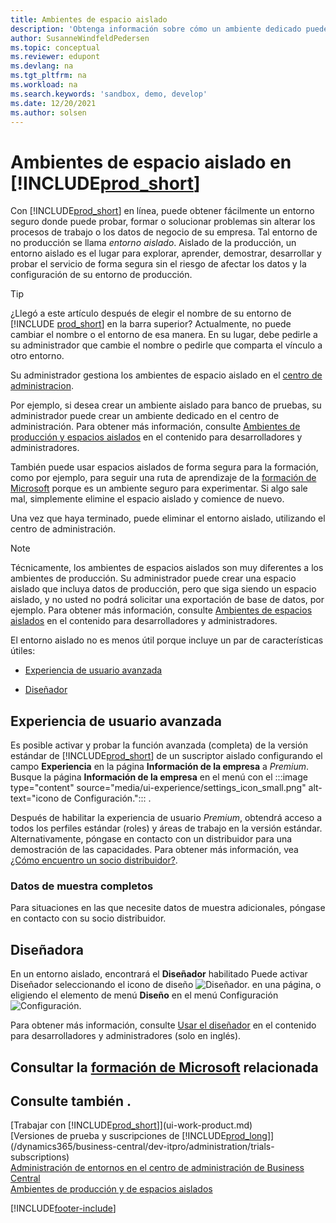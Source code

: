 ```yaml
---
title: Ambientes de espacio aislado
description: 'Obtenga información sobre cómo un ambiente dedicado puede ayudarle a explorar, aprender, hacer demostraciones, desarrollar, solucionar problemas y probar Business Central de forma segura.'
author: SusanneWindfeldPedersen
ms.topic: conceptual
ms.reviewer: edupont
ms.devlang: na
ms.tgt_pltfrm: na
ms.workload: na
ms.search.keywords: 'sandbox, demo, develop'
ms.date: 12/20/2021
ms.author: solsen
---
```

# Ambientes de espacio aislado en [!INCLUDE[prod_short](includes/prod_short.md)]

Con [!INCLUDE[prod_short](includes/prod_short.md)] en línea, puede obtener fácilmente un entorno seguro donde puede probar, formar o solucionar problemas sin alterar los procesos de trabajo o los datos de negocio de su empresa. Tal entorno de no producción se llama *entorno aislado*. Aislado de la producción, un entorno aislado es el lugar para explorar, aprender, demostrar, desarrollar y probar el servicio de forma segura sin el riesgo de afectar los datos y la configuración de su entorno de producción.  

> [!TIP]
> ¿Llegó a este artículo después de elegir el nombre de su entorno de [!INCLUDE [prod_short](includes/prod_short.md)] en la barra superior? Actualmente, no puede cambiar el nombre o el entorno de esa manera. En su lugar, debe pedirle a su administrador que cambie el nombre o pedirle que comparta el vínculo a otro entorno.

Su administrador gestiona los ambientes de espacio aislado en el [centro de administracion](/dynamics365/business-central/dev-itpro/administration/tenant-admin-center-environments?toc=/dynamics365/business-central/toc.json).  

Por ejemplo, si desea crear un ambiente aislado para banco de pruebas, su administrador puede crear un ambiente dedicado en el centro de administración. Para obtener más información, consulte [Ambientes de producción y espacios aislados](/dynamics365/business-central/dev-itpro/administration/environment-types) en el contenido para desarrolladores y administradores.  

También puede usar espacios aislados de forma segura para la formación, como por ejemplo, para seguir una ruta de aprendizaje de la [formación de Microsoft](/training/dynamics365/business-central?WT.mc_id=dyn365bc_landingpage-docs) porque es un ambiente seguro para experimentar. Si algo sale mal, simplemente elimine el espacio aislado y comience de nuevo.  

Una vez que haya terminado, puede eliminar el entorno aislado, utilizando el centro de administración.  

> [!NOTE]
> Técnicamente, los ambientes de espacios aislados son muy diferentes a los ambientes de producción. Su administrador puede crear una espacio aislado que incluya datos de producción, pero que siga siendo un espacio aislado, y no usted no podrá solicitar una exportación de base de datos, por ejemplo. Para obtener más información, consulte [Ambientes de espacios aislados](/dynamics365/business-central/dev-itpro/administration/environment-types#sandbox-environments) en el contenido para desarrolladores y administradores.

El entorno aislado no es menos útil porque incluye un par de características útiles:

* [Experiencia de usuario avanzada](#advanced-user-experience)  
<!--* [Complete sample data](#complete-sample-data)  -->
* [Diseñador](#designer)  

## Experiencia de usuario avanzada

Es posible activar y probar la función avanzada (completa) de la versión estándar de [!INCLUDE[prod_short](includes/prod_short.md)] de un suscriptor aislado configurando el campo **Experiencia** en la página **Información de la empresa** a *Premium*. Busque la página **Información de la empresa** en el menú con el :::image type="content" source="media/ui-experience/settings_icon_small.png" alt-text="icono de Configuración."::: .  

Después de habilitar la experiencia de usuario *Premium*, obtendrá acceso a todos los perfiles estándar (roles) y áreas de trabajo en la versión estándar. Alternativamente, póngase en contacto con un distribuidor para una demostración de las capacidades. Para obtener más información, vea [¿Cómo encuentro un socio distribuidor?](across-faq.yml#how-do-i-find-a-reselling-partner).  

### Datos de muestra completos

Para situaciones en las que necesite datos de muestra adicionales, póngase en contacto con su socio distribuidor.
<!-- In the sandbox environment, you can also create a new company with the **Advanced Evaluation - Complete Sample Data** option so that you can take training or step through walkthroughs that require additional sample data, such as [Walkthrough: Receiving and Putting Away in Basic Warehouse Configurations](walkthrough-receiving-and-putting-away-in-basic-warehousing.md).   -->

<!--#### To create a company with complete sample data in a sandbox

1. Choose the ![Lightbulb that opens the Tell Me feature.](media/ui-search/search_small.png "Tell me what you want to do") icon, enter **Companies**, and then choose the related link.  
2. Choose the **New** action, and then choose **Create New Company**.  
3. In the **Assisted Setup for Creating a Company** page, choose **Next**.  
4. Specify a name for the new company, and then, in the **Select the data and setup to get started** field, choose **Advanced Evaluation - Complete Sample Data**.  
5. Complete the rest of the assisted setup guide.  

When the assisted setup guide completes, you can start exploring the new company with the complete sample data. For more information, see [Creating New Companies in [!INCLUDE[prod_short](includes/prod_short.md)]](about-new-company.md).  -->

## Diseñadora

En un entorno aislado, encontrará el **Diseñador** habilitado Puede activar Diseñador seleccionando el icono de diseño ![Diseñador.](./media/across-sandbox/sandbox-inclient-design-icon.png) en una página, o eligiendo el elemento de menú **Diseño** en el menú Configuración ![Configuración](media/ui-experience/settings_icon_small.png).  

Para obtener más información, consulte [Usar el diseñador](/dynamics365/business-central/dev-itpro/developer/devenv-inclient-designer) en el contenido para desarrolladores y administradores (solo en inglés).  

<!-- ![In-client Designer.](./media/across-sandbox/sandbox-inclient-designer.png) -->

## Consultar la [formación de Microsoft](/training/modules/admin-online-dynamics-365-business-central/) relacionada

## Consulte también .

[Trabajar con [!INCLUDE[prod_short](includes/prod_short.md)]](ui-work-product.md)  
[Versiones de prueba y suscripciones de [!INCLUDE[prod_long](includes/prod_long.md)]](/dynamics365/business-central/dev-itpro/administration/trials-subscriptions)  
[Administración de entornos en el centro de administración de Business Central](/dynamics365/business-central/dev-itpro/administration/tenant-admin-center-environments)  
[Ambientes de producción y de espacios aislados](/dynamics365/business-central/dev-itpro/administration/environment-types)  


[!INCLUDE[footer-include](includes/footer-banner.md)]
